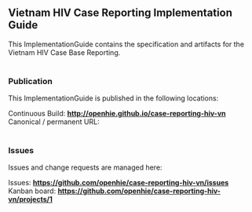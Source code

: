 Vietnam HIV Case Reporting Implementation Guide
---
This ImplementationGuide contains the specification and artifacts for the Vietnam HIV Case Base Reporting.
<br> </br>
###
### Publication
This ImplementationGuide is published in the following locations:

Continuous Build: __http://openhie.github.io/case-reporting-hiv-vn__  
Canonical / permanent URL: 
<br> </br>

### Issues
Issues and change requests are managed here:  

Issues:  __https://github.com/openhie/case-reporting-hiv-vn/issues__  
Kanban board:  __https://github.com/openhie/case-reporting-hiv-vn/projects/1__  
 
 
